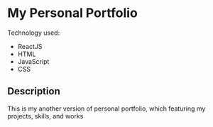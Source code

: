 # My Personal Portfolio
Technology used:
- ReactJS
- HTML
- JavaScript
- CSS

## Description
This is my another version of personal portfolio, which featuring my projects, skills, and works
